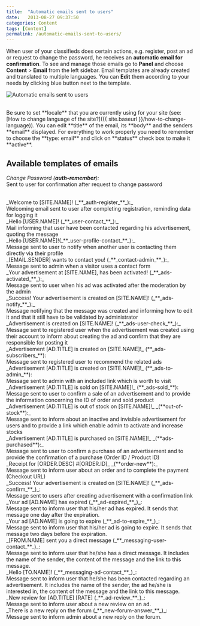 ```yaml
---
title:  "Automatic emails sent to users"
date:   2013-08-27 09:37:50
categories: Content
tags: [Content]
permalink: /automatic-emails-sent-to-users/
---
```

When user of your classifieds does certain actions, e.g. register, post an ad or request to change the password, he receives an **automatic email for confirmation**. To see and manage those emails go to **Panel** and choose **Content** > **Email** from the left sidebar. Email templates are already created and translated to multiple languages. You can **Edit** them according to your needs by clicking blue button next to the template.

![Automatic emails sent to users](//docs.yclas.com/images/editemail.png)

<br>
Be sure to set **locale** that you are currently using for your site (see: [How to change language of the site?]({{ site.baseurl }}/how-to-change-language)). You can edit **title** of the email, its **body** and the senders **email** displayed. For everything to work properly you need to remember to choose the **type: email** and click on **status** check box to make it **active**.

## Available templates of emails

_Change Password (_**_auth-remember_**_):_ <br>
Sent to user for confirmation after request to change password 

<br>
_Welcome to [SITE.NAME]! (_**_auth-register_**_):_ <br>
Welcoming email sent to user after completing registration, reminding data for logging it 

<br> 
_Hello [USER.NAME]! (_**_user-contact_**_):_ <br>
Mail informing that user have been contacted regarding his advertisement, quoting the message 

<br>
_Hello [USER.NAME]!(_**_user-profile-contact_**_):_ <br>
Message sent to user to notify when another user is contacting them directly via their profile 

<br>
_[EMAIL.SENDER] wants to contact you! (_**_contact-admin_**_):_ <br>
Message sent to admin when a visitor uses a contact form 

<br>
_Your advertisement at [SITE.NAME], has been activated! (_**_ads-activated_**_):_ <br>
Message sent to user when his ad was activated after the moderation by the admin 

<br>
_Success! Your advertisement is created on [SITE.NAME]! (_**_ads-notify_**_):_ <br>
Message notifying that the message was created and informing how to edit it and that it still have to be validated by administrator 

<br>
_Advertisement is created on [SITE.NAME]! (_**_ads-user-check_**_):_ <br>
Message sent to registered user when the advertisement was created using their account to inform about creating the ad and confirm that they are responsible for posting it 

<br>
_Advertisement [AD.TITLE] is created on [SITE.NAME]!_ (**_ads-subscribers_**): <br>
Message sent to registered user to recommend the related ads 

<br>
_Advertisement [AD.TITLE] is created on [SITE.NAME]!_ (**_ads-to-admin_**): <br>
Message sent to admin with an included link which is worth to visit 

<br>
_Advertisement [AD.TITLE] is sold on [SITE.NAME]!_ (**_ads-sold_**): <br>
Message sent to user to confirm a sale of an advertisement and to provide the information concerning the ID of order and sold product 

<br>
_Advertisement [AD.TITLE] is out of stock on [SITE.NAME]!_ _(**out-of-stock**):_ <br>
Message sent to inform about an inactive and invisible advertisement for users and to provide a link which enable admin to activate and increase stocks 

<br>
_Advertisement [AD.TITLE] is purchased on [SITE.NAME]!_ _(**ads-purchased**):_ <br>
Message sent to user to confirm a purchase of an advertisement and to provide the confirmation of a purchase (Order ID / Product ID) 

<br>
_Receipt for [ORDER.DESC] #[ORDER.ID]_ _(**order-new**):_ <br>
Message sent to inform user about an order and to complete the payment (Checkout URL) 

<br>
_Success! Your advertisement is created on [SITE.NAME]! (_**_ads-confirm_**_)_: <br>
Message sent to users after creating advertisement with a confirmation link

<br>
_Your ad [AD.NAME] has expired (_**_ad-expired_**_)_: <br>
Message sent to inform user that his/her ad has expired. It sends that message one day after the expiration.

<br>
_Your ad [AD.NAME] is going to expire (_**_ad-to-expire_**_)_: <br>
Message sent to inform user that his/her ad is going to expire. It sends that message two days before the expiration.

<br>
_[FROM.NAME] sent you a direct message (_**_messaging-user-contact_**_)_: <br>
Message sent to inform user that he/she has a direct message. It includes the name of the sender, the content of the message and the link to this message.

<br>
_Hello [TO.NAME]! (_**_messaging-ad-contact_**_)_: <br>
Message sent to inform user that he/she has been contacted regarding an advertisement. It includes the name of the sender, the ad he/she is interested in, the content of the message and the link to this message.

<br>
_New review for [AD.TITLE] [RATE] (_**_ad-review_**_)_: <br>
Message sent to inform user about a new review on an ad.

<br>
_There is a new reply on the forum (_**_new-forum-answer_**_)_: <br>
Message sent to inform admin about a new reply on the forum.